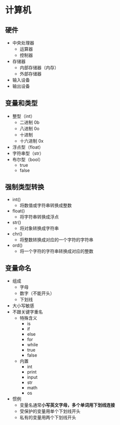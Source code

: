 # 计算机
## 硬件
- 中央处理器
  - 运算器
  - 控制器
- 存储器
  - 内部存储器（内存）
  - 外部存储器
- 输入设备
- 输出设备
## 变量和类型
- 整型（int）
  - 二进制  0b
  - 八进制  0o
  - 十进制
  - 十六进制 0x 
- 浮点型（float）
- 字符串型（str）
- 布尔型（bool）
  - true
  - false
## 强制类型转换
- int()
  - 将数值或字符串转换成整数
- float()
  - 将字符串转换成浮点
- str()
  - 将对象转换成字符串
- chr()
  - 将整数转换成对应的一个字符的字符串
- ord()
  - 将一个字符的字符串转换成对应的整数
## 变量命名
- 组成
  - 字母
  - 数字（不能开头）
  - 下划线
- 大小写敏感
- 不跟关键字重名
  - 特殊含义
    - is
    - if
    - else
    - for 
    - while
    - true
    - false
  - 内置
    - int
    - print
    - input
    - str
    - math
    - os
- 惯例
  - 变量名通常**小写英文字母，多个单词用下划线连接**
  - 受保护的变量用单个下划线开头
  - 私有的变量用两个下划线开头